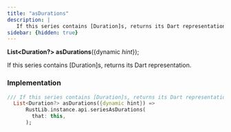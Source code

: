 ```yaml
---
title: "asDurations"
description: |
   If this series contains [Duration]s, returns its Dart representation.
sidebar: {hidden: true}
---
```

<span class="dart-code"><strong>List&lt;Duration?&gt; asDurations</strong>({<span class="nobr">dynamic <i>hint</i></span>});</span>

 If this series contains [Duration]s, returns its Dart representation.
### Implementation
```dart
/// If this series contains [Duration]s, returns its Dart representation.
  List<Duration?> asDurations({dynamic hint}) =>
      RustLib.instance.api.seriesAsDurations(
        that: this,
      );
```


